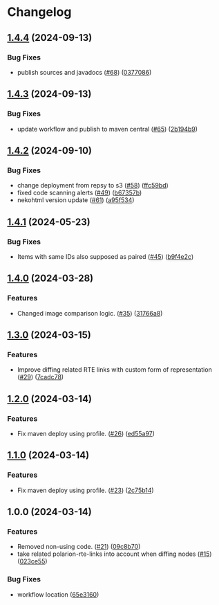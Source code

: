 # Changelog

## [1.4.4](https://github.com/SchweizerischeBundesbahnen/html5diff/compare/v1.4.3...v1.4.4) (2024-09-13)


### Bug Fixes

* publish sources and javadocs ([#68](https://github.com/SchweizerischeBundesbahnen/html5diff/issues/68)) ([0377086](https://github.com/SchweizerischeBundesbahnen/html5diff/commit/0377086876db404b3fec2fbbe449d682f76b20af))

## [1.4.3](https://github.com/SchweizerischeBundesbahnen/html5diff/compare/v1.4.2...v1.4.3) (2024-09-13)


### Bug Fixes

* update workflow and publish to maven central ([#65](https://github.com/SchweizerischeBundesbahnen/html5diff/issues/65)) ([2b194b9](https://github.com/SchweizerischeBundesbahnen/html5diff/commit/2b194b9a389417ab19bb5f900255867a279d41a9))

## [1.4.2](https://github.com/SchweizerischeBundesbahnen/html5diff/compare/v1.4.1...v1.4.2) (2024-09-10)


### Bug Fixes

* change deployment from repsy to s3 ([#58](https://github.com/SchweizerischeBundesbahnen/html5diff/issues/58)) ([ffc59bd](https://github.com/SchweizerischeBundesbahnen/html5diff/commit/ffc59bd66ca9f5c06c0c608735235931fa0575c2))
* fixed code scanning alerts ([#49](https://github.com/SchweizerischeBundesbahnen/html5diff/issues/49)) ([b67357b](https://github.com/SchweizerischeBundesbahnen/html5diff/commit/b67357b812c25434e1aea4eadbb9ead054ddbd52))
* nekohtml version update ([#61](https://github.com/SchweizerischeBundesbahnen/html5diff/issues/61)) ([a95f534](https://github.com/SchweizerischeBundesbahnen/html5diff/commit/a95f534b40c14b07f8a546caea6d497185581fd0))

## [1.4.1](https://github.com/SchweizerischeBundesbahnen/html5diff/compare/v1.4.0...v1.4.1) (2024-05-23)


### Bug Fixes

* Items with same IDs also supposed as paired ([#45](https://github.com/SchweizerischeBundesbahnen/html5diff/issues/45)) ([b9f4e2c](https://github.com/SchweizerischeBundesbahnen/html5diff/commit/b9f4e2c14892922bf9edb477155416cb76e4e9db))

## [1.4.0](https://github.com/SchweizerischeBundesbahnen/html5diff/compare/v1.3.0...v1.4.0) (2024-03-28)


### Features

* Changed image comparison logic. ([#35](https://github.com/SchweizerischeBundesbahnen/html5diff/issues/35)) ([31766a8](https://github.com/SchweizerischeBundesbahnen/html5diff/commit/31766a8b4729d62587ed9a30c304f242ad9442d6))

## [1.3.0](https://github.com/SchweizerischeBundesbahnen/html5diff/compare/v1.2.0...v1.3.0) (2024-03-15)


### Features

* Improve diffing related RTE links with custom form of representation ([#29](https://github.com/SchweizerischeBundesbahnen/html5diff/issues/29)) ([7cadc78](https://github.com/SchweizerischeBundesbahnen/html5diff/commit/7cadc7828e74008113a88742cf4780c9f77237d6))

## [1.2.0](https://github.com/SchweizerischeBundesbahnen/html5diff/compare/v1.1.0...v1.2.0) (2024-03-14)


### Features

* Fix maven deploy using profile. ([#26](https://github.com/SchweizerischeBundesbahnen/html5diff/issues/26)) ([ed55a97](https://github.com/SchweizerischeBundesbahnen/html5diff/commit/ed55a97301eea777ec8003d09a9265c35944f6c1))

## [1.1.0](https://github.com/SchweizerischeBundesbahnen/html5diff/compare/v1.0.0...v1.1.0) (2024-03-14)


### Features

* Fix maven deploy using profile. ([#23](https://github.com/SchweizerischeBundesbahnen/html5diff/issues/23)) ([2c75b14](https://github.com/SchweizerischeBundesbahnen/html5diff/commit/2c75b14aa831d15576c5bd8f4738c97cb46ddfcf))

## 1.0.0 (2024-03-14)


### Features

* Removed non-using code. ([#21](https://github.com/SchweizerischeBundesbahnen/html5diff/issues/21)) ([09c8b70](https://github.com/SchweizerischeBundesbahnen/html5diff/commit/09c8b70d6a35c89b26ede3c623a36ec0b1bc8a7c))
* take related polarion-rte-links into account when diffing nodes ([#15](https://github.com/SchweizerischeBundesbahnen/html5diff/issues/15)) ([023ce55](https://github.com/SchweizerischeBundesbahnen/html5diff/commit/023ce555be630da7de403ea1afe58a23abb50544))


### Bug Fixes

* workflow location ([65e3160](https://github.com/SchweizerischeBundesbahnen/html5diff/commit/65e316055343c6bd437257f2d5e090840ba0d31f))
